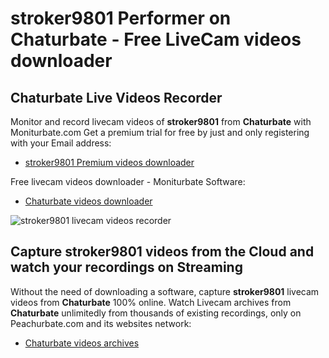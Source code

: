 # stroker9801 Performer on Chaturbate - Free LiveCam videos downloader

## Chaturbate Live Videos Recorder

Monitor and record livecam videos of **stroker9801** from **Chaturbate** with Moniturbate.com
Get a premium trial for free by just and only registering with your Email address:
* [stroker9801 Premium videos downloader](https://moniturbate.com/request-demo-licence-key.html)

Free livecam videos downloader - Moniturbate Software:
* [Chaturbate videos downloader](https://moniturbate.com/moniturbate-download-software.html)

![stroker9801 livecam videos recorder](https://peachurnet.com/templates/moniturbate-software.png)


## Capture stroker9801 videos from the Cloud and watch your recordings on Streaming

Without the need of downloading a software, capture **stroker9801** livecam videos from **Chaturbate** 100% online.
Watch Livecam archives from **Chaturbate** unlimitedly from thousands of existing recordings, only on Peachurbate.com and its websites network:
* [Chaturbate videos archives](https://peachurnet.com/)